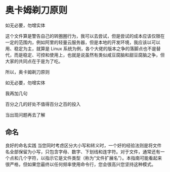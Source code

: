# 奥卡姆剃刀原则

如无必要，勿增实体

这个文件算是警告自己的转圈圈行为，我可以去尝试，但是尝试的成本应该仅限在一定的范围内，例如阿里的轻量云服务器，但是本地的开发环境，我应该以可以用、稳定为主，就算是 Linux 系统为例，各个大佬的版本之争的落脚点也不是替代，而是稳定、可控和使用上，也就是说虽然有类似咸豆腐脑和甜豆腐脑之争，但大家的共同点在于是为了吃。

所以，奥卡姆剃刀原则

如无必要，勿增实体

我再加几句

百分之几的好处不值得百分之百的投入

当出现问题再去了解

## 命名

良好的命名实践
当您同时考虑区分大小写和转义时，一个好的经验法则是将文件名全部保留为小写，只包含字母、数字、下划线和连字符。对于文件，通常还有一个点和几个字符，以指示它是文件类型（称为“文件扩展名”）。本指南可能看起来很严格，但如果您最终以任何频率使用命令行，您会很高兴您坚持这种模式。

##
